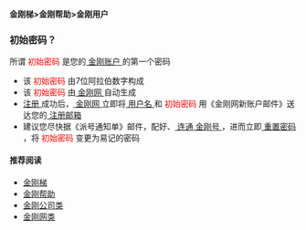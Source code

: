 #### 金刚梯>金刚帮助>金刚用户
### 初始密码？
所谓<font color="Red"> 初始密码 </font>是您的[ 金刚账户 ](https://github.com/a2zitpro/web/blob/master/kkaccount.md)的第一个密码
- 该<font color="Red"> 初始密码 </font>由7位阿拉伯数字构成
- 该<font color="Red"> 初始密码 </font>由[ 金刚网 ](https://github.com/a2zitpro/web/blob/master/kksitecn.md)自动生成
- [ 注册 ](https://github.com/a2zitpro/web/blob/master/l2_reg.md)成功后，[ 金刚网 ](https://github.com/a2zitpro/web/blob/master/kksitecn.md)立即将[ 用户名 ](https://github.com/a2zitpro/web/blob/master/kkusername&passwdonkksitecn.md)和<font color="Red"> 初始密码 </font>用《金刚网新账户邮件》送达您的[ 注册邮箱 ](https://github.com/a2zitpro/web/blob/master/emailaddressforregonkksitecn.md)
- 建议您尽快据《派号通知单》邮件，配好、[ 连通 ](https://github.com/a2zitpro/web/blob/master/useofkkid.md)[ 金刚号 ](https://github.com/a2zitpro/web/blob/master/kkid.md)，进而立即[ 重置密码 ](https://github.com/a2zitpro/web/blob/master/resetpasswdonkksitecn.md)，将<font color="Red"> 初始密码 </font>变更为易记的密码


#### 推荐阅读
- [金刚梯](https://github.com/a2zitpro/web/blob/master/dlb.md)
- [金刚帮助](https://github.com/a2zitpro/web/blob/master/list_helpkkvpn.md)
- [金刚公司类](https://github.com/a2zitpro/web/blob/master/list_a2zitpro.md)
- [金刚网类](https://github.com/a2zitpro/web/blob/master/list_kksitecn.md)
